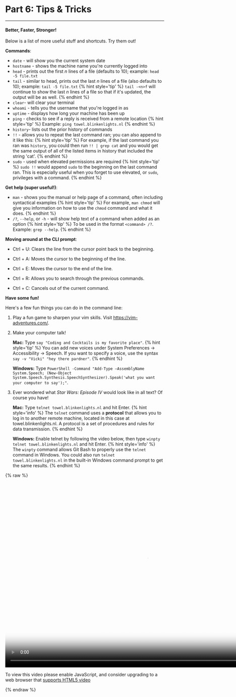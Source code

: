 # Part 6: Tips & Tricks

---

#### Better, Faster, Stronger!

Below is a list of more useful stuff and shortcuts. Try them out!

**Commands**:

* `date` - will show you the current system date
* `hostname` - shows the machine name you're currently logged into
* `head` - prints out the first _n_ lines of a file \(defaults to 10\); example: `head -5 file.txt`
* `tail` - similar to head, prints out the last _n_ lines of a file \(also defaults to 10\); example: `tail -5 file.txt`
    {% hint style='tip' %}
`tail -<n>f` will continue to show the last _n_ lines of a file so that if it's updated, the output will be as well.
    {% endhint %}
* `clear`- will clear your terminal
* `whoami` - tells you the username that you're logged in as
* `uptime` - displays how long your machine has been up
* `ping` - checks to see if a reply is received from a remote location
    {% hint style='tip' %}
Example: `ping towel.blinkenlights.nl`
    {% endhint %}
* `history`- lists out the prior history of commands
* `!!` - allows you to repeat the last command ran; you can also append to it like this:
    {% hint style='tip' %}
For example, if the last command you ran was `history`, you could then run `!! | grep cat` and you would get the same output of all of the listed items in history that included the string 'cat'.
    {% endhint %}
* `sudo` - used when elevated permissions are required
    {% hint style='tip' %}
`sudo !!` would append `sudo` to the beginning on the last command ran. This is especially useful when you forget to use elevated, or `sudo`, privileges with a command.
    {% endhint %}

**Get help \(super useful!\)**:

* `man` - shows you the manual or help page of a command, often including syntactical examples
    {% hint style='tip' %}
For example, `man chmod` will give you information on how to use the `chmod` command and what it does.
    {% endhint %}
* `/?`, `--help`, or `-h` - will show help text of a command when added as an option
    {% hint style='tip' %}
To be used in the format `<command> /?`. Example: `grep --help`.
    {% endhint %}

**Moving around at the CLI prompt**:

* Ctrl + U: Clears the line from the cursor point back to the beginning.

* Ctrl + A: Moves the cursor to the beginning of the line.

* Ctrl + E: Moves the cursor to the end of the line.

* Ctrl + R: Allows you to search through the previous commands.

* Ctrl + C: Cancels out of the current command.

**Have some fun!**

Here's a few fun things you can do in the command line:

1. Play a fun game to sharpen your vim skills. Visit https://vim-adventures.com/.

2. Make your computer talk!

    **Mac:** Type `say "Coding and Cocktails is my favorite place"`.
    {% hint style='tip' %}
You can add new voices under System Preferences -> Accessibility -> Speech. If you want to specify a voice, use the syntax  `say -v "Vicki" "hey there pardner"`.
    {% endhint %}

    **Windows:** Type `PowerShell -Command "Add-Type –AssemblyName System.Speech; (New-Object System.Speech.Synthesis.SpeechSynthesizer).Speak('what you want your computer to say');"`.

3. Ever wondered what _Star Wars: Episode IV_ would look like in all text? Of course you have!

    **Mac:** Type `telnet towel.blinkenlights.nl` and hit Enter.
    {% hint style='info' %}
The `telnet` command uses a **protocol** that allows you to log in to another remote machine, located in this case at towel.blinkenlights.nl. A protocol is a set of procedures and rules for data transmission.
    {% endhint %}

    **Windows:** Enable telnet by following the video below, then type `winpty telnet towel.blinkenlights.nl` and hit Enter.
    {% hint style='info' %}
The `winpty` command allows Git Bash to properly use the `telnet` command in Windows. You could also run `telnet towel.blinkenlights.nl` in the built-in Windows command prompt to get the same results.
    {% endhint %}

{% raw %}
  <video id="enable-telnet" class="video-js" controls preload="auto" width="900" height="600"
  poster="enable-telnet.jpg" data-setup="{}">
  <source src="videos/enable-telnet.mp4" type='video/mp4'>
  <p class="vjs-no-js">
    To view this video please enable JavaScript, and consider upgrading to a web browser that
    <a href="http://videojs.com/html5-video-support/" target="_blank">supports HTML5 video</a>
  </p>
  </video>
{% endraw %}
